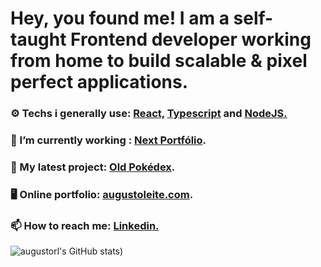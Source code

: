 

# Hey, you found me! I am a self-taught Frontend developer working from home to build scalable & pixel perfect applications.

### ⚙ Techs i generally use: <a href="https://pt-br.reactjs.org/"> React,</a> <a href="https://www.typescriptlang.org/"> Typescript</a> and  <a href="https://nodejs.org/en/"> NodeJS.</a> 


### 🌱 I’m currently working : [Next Portfólio](https://github.com/augustorl/portfolio-nextjs).



### 🔭 My latest project: [Old Pokédex](https://github.com/augustorl/oldpokedex).


### 🖥 Online portfolio: [augustoleite.com](https://augustoleite.com).


### 📫 How to reach me: <a href="https://linkedin.com/in/augustorl"> Linkedin.</a> 


![augustorl's GitHub stats](https://github-readme-stats.vercel.app/api?username=augustorl&show_icons=true&theme=radical))
<!--
**augustorl/augustorl** is a ✨ _special_ ✨ repository because its `README.md` (this file) appears on your GitHub profile.

Here are some ideas to get you started:

- 🔭 I’m currently working on ...
- 🌱 I’m currently learning ...
- 👯 I’m looking to collaborate on ...
- 🤔 I’m looking for help with ...
- 💬 Ask me about ...
- 📫 How to reach me: ...
- 😄 Pronouns: ...
- ⚡ Fun fact: ...
-->
